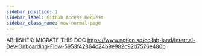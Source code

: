 ```yaml
---
sidebar_position: 1
sidebar_label: Github Access Request
sidebar_class_name: nav-normal-page
---
```


ABHISHEK: MIGRATE THIS DOC
https://www.notion.so/collab-land/Internal-Dev-Onboarding-Flow-5953f42864d24b9e982c92d7576e480b
